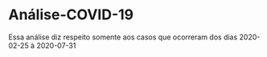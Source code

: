 # Análise-COVID-19

Essa análise diz respeito somente aos casos que ocorreram dos dias 2020-02-25 à 2020-07-31 
